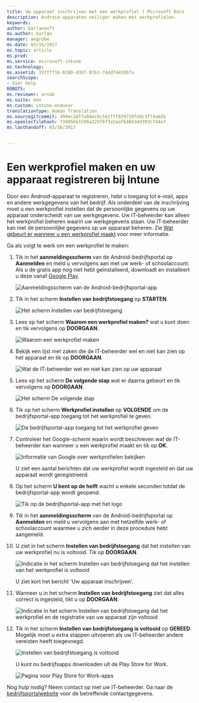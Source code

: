 ```yaml
---
title: Uw apparaat inschrijven met een werkprofiel | Microsoft Docs
description: Android-apparaten veiliger maken met werkprofielen.
keywords: 
author: barlanmsft
ms.author: barlan
manager: angrobe
ms.date: 03/16/2017
ms.topic: article
ms.prod: 
ms.service: microsoft-intune
ms.technology: 
ms.assetid: 33ffff16-0280-43bf-87b3-74ddf4439bfa
searchScope:
- User help
ROBOTS: 
ms.reviewer: arnab
ms.suite: ems
ms.custom: intune-enduser
translationtype: Human Translation
ms.sourcegitcommit: 499ec16ffa04ec6c5d1fff829729fddc3f74a02b
ms.openlocfilehash: 734856b1598a225f6f3a2aaf640d34d393c744e7
ms.lasthandoff: 03/16/2017


---
```



# <a name="create-a-work-profile-and-enroll-your-device-in-intune"></a>Een werkprofiel maken en uw apparaat registreren bij Intune

Door een Android-apparaat te registreren, hebt u toegang tot e-mail, apps en andere werkgegevens van het bedrijf. Als onderdeel van de inschrijving moet u een werkprofiel instellen dat de persoonlijke gegevens op uw apparaat onderscheidt van uw werkgegevens. Uw IT-beheerder kan alleen het werkprofiel beheren waarin uw werkgegevens staan. Uw IT-beheerder kan niet de persoonlijke gegevens op uw apparaat beheren. Zie [Wat gebeurt er wanneer u een werkprofiel maakt](what-happens-when-you-create-a-work-profile-android.md) voor meer informatie.

Ga als volgt te werk om een werkprofiel te maken:

1.  Tik in het **aanmeldingsscherm** van de Android-bedrijfsportal op **Aanmelden** en meld u vervolgens aan met uw werk- of schoolaccount. Als u de gratis app nog niet hebt geïnstalleerd, downloadt en installeert u deze vanaf [Google Play](http://play.google.com/store/apps/details?id=com.microsoft.windowsintune.companyportal).

    ![Aanmeldingsscherm van de Android-bedrijfsportal-app](./media/and-enroll-0-welcome-screen.png)

2. Tik in het scherm **Instellen van bedrijfstoegang** op **STARTEN**.

    ![Het scherm Instellen van bedrijfstoegang](./media/andr-afw-begin-company-access-setup.png)

3.  Lees op het scherm **Waarom een werkprofiel maken?** wat u kunt doen en tik vervolgens op **DOORGAAN**.

    ![Waarom een werkprofiel maken](./media/andr-afw-why-create-a-work-profile.png)

4.  Bekijk een lijst met zaken die de IT-beheerder wel en niet kan zien op het apparaat en tik op **DOORGAAN**.

    ![Wat de IT-beheerder wel en niet kan zien op uw apparaat](./media/andr-afw-what-it-can-see-on-your-device.png)

5.  Lees op het scherm **De volgende stap** wat er daarna gebeurt en tik vervolgens op **DOORGAAN**.

    ![Het scherm De volgende stap](./media/andr-afw-what-comes-next.png)

6. Tik op het scherm **Werkprofiel instellen** op **VOLGENDE** om de bedrijfsportal-app toegang tot het werkprofiel te geven.

    ![De bedrijfsportal-app toegang tot het werkprofiel geven](./media/andr-afw-tap-next-to-set-up-work-profile.png)

7. Controleer het Google-scherm waarin wordt beschreven wat de IT-beheerder kan wanneer u een werkprofiel maakt en tik op **OK**.

    ![Informatie van Google over werkprofielen bekijken](./media/andr-afw-google-screen-what-it-can-do.png)

    U ziet een aantal berichten dat uw werkprofiel wordt ingesteld en dat uw apparaat wordt geregistreerd.

8. Op het scherm **U bent op de helft** wacht u enkele seconden totdat de bedrijfsportal-app wordt geopend.

    ![Tik op de bedrijfsportal-app met het logo](./media/andr-afw-tap-work-badged-company-portal-icon2.png)

9. Tik in het **aanmeldingsscherm** van de Android-bedrijfsportal op **Aanmelden** en meld u vervolgens aan met hetzelfde werk- of schoolaccount waarmee u zich eerder in deze procedure hebt aangemeld.

10. U ziet in het scherm **Instellen van bedrijfstoegang** dat het instellen van uw werkprofiel nu is voltooid. Tik op **DOORGAAN**.

    ![Indicatie in het scherm Instellen van bedrijfstoegang dat het instellen van het werkprofiel is voltooid](./media/andr-afw-work-profile-now-set-up.png)

    U ziet kort het bericht 'Uw apparaat inschrijven'.

11. Wanneer u in het scherm **Instellen van bedrijfstoegang** ziet dat alles correct is ingesteld, tikt u op **DOORGAAN**.

    ![Indicatie in het scherm Instellen van bedrijfstoegang dat het werkprofiel en de registratie van uw apparaat zijn voltooid](./media/andr-afw-company-access-setup-green-checks.png)

12. Tik in het scherm **Instellen van bedrijfstoegang is voltooid** op **GEREED**. Mogelijk moet u extra stappen uitvoeren als uw IT-beheerder andere vereisten heeft toegevoegd.

    ![Instellen van bedrijfstoegang is voltooid](./media/andr-afw-company-access-setup-complete.png)

    U kunt nu bedrijfsapps downloaden uit de Play Store for Work.

    ![Pagina voor Play Store for Work-apps](./media/andr-afw-tap-work-play-store-icon.png)

Nog hulp nodig? Neem contact op met uw IT-beheerder. Ga naar de [bedrijfsportalwebsite](http://portal.manage.microsoft.com) voor de betreffende contactgegevens.

